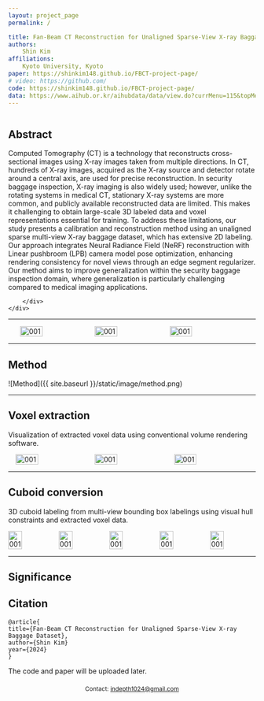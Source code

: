 ```yaml
---
layout: project_page
permalink: /

title: Fan-Beam CT Reconstruction for Unaligned Sparse-View X-ray Baggage Dataset
authors:
    Shin Kim 
affiliations:
    Kyoto University, Kyoto
paper: https://shinkim148.github.io/FBCT-project-page/
# video: https://github.com/
code: https://shinkim148.github.io/FBCT-project-page/
data: https://www.aihub.or.kr/aihubdata/data/view.do?currMenu=115&topMenu=100&aihubDataSe=data&dataSetSn=71442
---
```


<!-- Using HTML to center the abstract -->
<div class="columns is-centered has-text-centered">
    <div class="column is-four-fifths">
        <h2>Abstract</h2>
        <div class="content has-text-justified">

Computed Tomography (CT) is a technology that reconstructs cross-sectional images using X-ray images taken from multiple directions. In CT, hundreds of X-ray images, acquired as the X-ray source and detector rotate around a central axis, are used for precise reconstruction. In security baggage inspection, X-ray imaging is also widely used; however, unlike the rotating systems in medical CT, stationary X-ray systems are more common, and publicly available reconstructed data are limited. This makes it challenging to obtain large-scale 3D labeled data and voxel representations essential for training. To address these limitations, our study presents a calibration and reconstruction method using an unaligned sparse multi-view X-ray baggage dataset, which has extensive 2D labeling. Our approach integrates Neural Radiance Field (NeRF) reconstruction with Linear pushbroom (LPB) camera model pose optimization, enhancing rendering consistency for novel views through an edge segment regularizer. Our method aims to improve generalization within the security baggage inspection domain, where generalization is particularly challenging compared to medical imaging applications.

        </div>
    </div>
</div>

---

<!-- > Note: This is an example of a Jekyll-based project website template: [Github link](https://github.com/shunzh/project_website).\
> The following content is generated by ChatGPT. The figure is manually added. -->

<div style="display: flex; justify-content: center; gap: 1px;">
    <img src="{{ site.baseurl }}/static/image/012.gif" alt="001" style="width: 30%;">
    <img src="{{ site.baseurl }}/static/image/002.gif" alt="001" style="width: 30%;">
    <img src="{{ site.baseurl }}/static/image/003.gif" alt="001" style="width: 30%;">
</div>

-----------------------------------------------------------

## Method
![Method]({{ site.baseurl }}/static/image/method.png)

<!-- *Figure 1: A representation of a Turing Machine. Source: [Wiki](https://en.wikipedia.org/wiki/Turing_machine).* -->

-----------------------------------------------------------


## Voxel extraction 
Visualization of extracted voxel data using conventional volume rendering software.

<div style="display: flex; justify-content: center; gap: 10px;">
    <img src="{{ site.baseurl }}/static/image/voxel0.png" alt="001" style="width: 30%;">
    <img src="{{ site.baseurl }}/static/image/voxel1.png" alt="001" style="width: 30%;">
    <img src="{{ site.baseurl }}/static/image/voxel2.png" alt="001" style="width: 30%;">
</div>

-----------------------------------------------------------


## Cuboid conversion 
3D cuboid labeling from multi-view bounding box labelings using visual hull constraints and extracted voxel data.

<div style="display: flex; justify-content: center; gap: 10px;">
    <img src="{{ site.baseurl }}/static/image/bbox/0.png" alt="001" style="width: 30%;">
    <img src="{{ site.baseurl }}/static/image/bbox/1.png" alt="001" style="width: 30%;">
    <img src="{{ site.baseurl }}/static/image/bbox/2.png" alt="001" style="width: 30%;">
    <img src="{{ site.baseurl }}/static/image/bbox/3.png" alt="001" style="width: 30%;">
    <img src="{{ site.baseurl }}/static/image/bbox/4.png" alt="001" style="width: 30%;">
    <!-- <img src="/static/image/bbox/5.png" alt="001" style="width: 30%;">
    <img src="/static/image/bbox/6.png" alt="001" style="width: 30%;">
    <img src="/static/image/bbox/7.png" alt="001" style="width: 30%;">
    <img src="/static/image/bbox/8.png" alt="001" style="width: 30%;"> -->
</div>

-----------------------------------------------------------


## Significance

## Citation
```
@article{
title={Fan-Beam CT Reconstruction for Unaligned Sparse-View X-ray Baggage Dataset},
author={Shin Kim}
year={2024}
}
```

 The code and paper will be uploaded later.

<div style="text-align: center; margin-top: 20px;">
    <p style="font-size: 12px;">Contact: <a href="mailto:indepth1024@gmail.com">indepth1024@gmail.com</a></p>
</div>